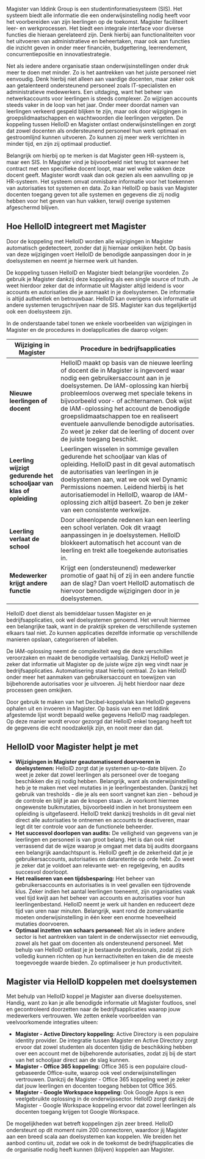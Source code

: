 Magister van Iddink Group is een studentinformatiesysteem (SIS). Het systeem biedt alle informatie die een onderwijsinstelling nodig heeft voor het voorbereiden van zijn leerlingen op de toekomst. Magister faciliteert leer- en werkprocessen. Het biedt een integrale interface voor diverse functies die hieraan gerelateerd zijn. Denk hierbij aan functionaliteiten voor het uitvoeren van administratieve en beheertaken, maar ook aan functies die inzicht geven in onder meer financiën, budgettering, leerrendement, concurrentiepositie en innovatiestrategie. 

Net als iedere andere organisatie staan onderwijsinstellingen onder druk meer te doen met minder. Zo is het aantrekken van het juiste personeel niet eenvoudig. Denk hierbij niet alleen aan vaardige docenten, maar zeker ook aan getalenteerd ondersteunend personeel zoals IT-specialisten en administratieve medewerkers. Een uitdaging, want het beheer van netwerkaccounts voor leerlingen is steeds complexer. Zo wijzigen accounts steeds vaker in de loop van het jaar. Onder meer doordat namen van leerlingen verkeerd gespeld blijken te zijn, maar ook door wijzigingen in groepslidmaatschappen en wachtwoorden die leerlingen vergeten. De koppeling tussen HelloID en Magister ontlast onderwijsinstellingen en zorgt dat zowel docenten als ondersteunend personeel hun werk optimaal en gestroomlijnd kunnen uitvoeren. Zo kunnen zij meer werk verrichten in minder tijd, en zijn zij optimaal productief. 

Belangrijk om hierbij op te merken is dat Magister geen HR-systeem is, maar een SIS. In Magister vind je bijvoorbeeld niet terug tot wanneer het contract met een specifieke docent loopt, maar wel welke vakken deze docent geeft. Magister wordt vaak dan ook gezien als een aanvulling op je HR-systeem. Het systeem omvat onmisbare informatie voor het toekennen van autorisaties tot systemen en data. Zo kan HelloID op basis van Magister docenten toegang geven tot alle systemen en gegevens die zij nodig hebben voor het geven van hun vakken, terwijl overige systemen afgeschermd blijven.

## Hoe HelloID integreert met Magister
Door de koppeling met HelloID worden alle wijzigingen in Magister automatisch gedetecteert, zonder dat jij hiernaar omkijken hebt. Op basis van deze wijzigingen voert HelloID de benodigde aanpassingen door in je doelsystemen en neemt je hiermee werk uit handen.

De koppeling tussen HelloID en Magister biedt belangrijke voordelen. Zo gebruik je Magister dankzij deze koppeling als een single source of truth. Je weet hierdoor zeker dat de informatie uit Magister altijd leidend is voor accounts en autorisaties die je aanmaakt in je doelsystemen. De informatie is altijd authentiek en betrouwbaar. HelloID kan overigens ook informatie uit andere systemen terugschrijven naar de SIS. Magister kan dus tegelijkertijd ook een doelsysteem zijn.

In de onderstaande tabel tonen we enkele voorbeelden van wijzigingen in Magister en de procedures in doelapplicaties die daarop volgen:

| Wijziging in Magister	               | Procedure in bedrijfsapplicaties |
| ------------------------------------ | -------------------------------- | 
| **Nieuwe leerlingen of docent**      | HelloID maakt op basis van de nieuwe leerling of docent die in Magister is ingevoerd waar nodig een gebruikersaccount aan in je doelsystemen. De IAM-oplossing kan hierbij probleemloos overweg met speciale tekens in bijvoorbeeld voor- of achternamen. Ook wijst de IAM-oplossing het account de benodigde groepslidmaatschappen toe en realiseert eventuele aanvullende benodigde autorisaties. Zo weet je zeker dat de leerling of docent over de juiste toegang beschikt.
| **Leerling wijzigt gedurende het schooljaar van klas of opleiding** | Leerlingen wisselen in sommige gevallen gedurende het schooljaar van klas of opleiding. HelloID past in dit geval automatisch de autorisaties van leerlingen in je doelsystemen aan, wat we ook wel Dynamic Permissions noemen. Leidend hierbij is het autorisatiemodel in HelloID, waarop de IAM-oplossing zich altijd baseert. Zo ben je zeker van een consistente werkwijze. 
| **Leerling verlaat de school**       | Door uiteenlopende redenen kan een leerling een school verlaten. Ook dit vraagt aanpassingen in je doelsystemen. HelloID blokkeert automatisch het account van de leerling en trekt alle toegekende autorisaties in. 
| **Medewerker krijgt andere functie** | Krijgt een (ondersteunend) medewerker promotie of gaat hij of zij in een andere functie aan de slag? Dan voert HelloID automatisch de hiervoor benodigde wijzigingen door in je doelsystemen.  

HelloID doet dienst als bemiddelaar tussen Magister en je bedrijfsapplicaties, ook wel doelsystemen genoemd. Het vervult hiermee een belangrijke taak, want in de praktijk spreken de verschillende systemen elkaars taal niet. Zo kunnen applicaties dezelfde informatie op verschillende manieren opslaan, categoriseren of labellen. 

De IAM-oplossing neemt de complexiteit weg die deze verschillen veroorzaken en maakt de benodigde vertaalslag. Dankzij HelloID weet je zeker dat informatie uit Magister op de juiste wijze zijn weg vindt naar je bedrijfsapplicaties. Automatisering staat hierbij centraal. Zo kan HelloID onder meer het aanmaken van gebruikersaccount en toewijzen van bijbehorende autorisaties voor je uitvoeren. Jij hebt hierdoor naar deze processen geen omkijken.

Door gebruik te maken van het Decibel-koppelvlak kan HelloID gegevens ophalen uit en invoeren in Magister. Op basis van een met Iddink afgestemde lijst wordt bepaald welke gegevens HelloID mag raadplegen. Op deze manier wordt ervoor gezorgd dat HelloID enkel toegang heeft tot de gegevens die echt noodzakelijk zijn, en nooit meer dan dat.

## HelloID voor Magister helpt je met
* **Wijzigingen in Magister geautomatiseerd doorvoeren in doelsystemen:** HelloID zorgt dat je systemen up-to-date blijven. Zo weet je zeker dat zowel leerlingen als personeel over de toegang beschikken die zij nodig hebben. Belangrijk, want als onderwijsinstelling heb je te maken met veel mutaties in je leerlingenbestanden. Dankzij het gebruik van tresholds - die je als een soort vangnet kan zien - behoud je de controle en blijf je aan de knopen staan. Je voorkomt hiermee ongewenste bulkmutaties, bijvoorbeeld indien in het bronsysteem een opleiding is uitgefaseerd. HelloID trekt dankzij tresholds in dit geval niet direct alle autorisaties te ontnemen en accounts te deactiveren, maar legt dit ter controle voor aan de functionele beheerder.
* **Het succesvol doorlopen van audits:** De veiligheid van gegevens van je leerlingen en personeel is van groot belang. Het is dan ook niet verrassend dat de wijze waarop je omgaat met data bij audits doorgaans een belangrijk aandachtspunt is. HelloID geeft je de zekerheid dat je je gebruikersaccounts, autorisaties en dataretentie op orde hebt. Zo weet je zeker dat je voldoet aan relevante wet- en regelgeving, en audits succesvol doorloopt. 
* **Het realiseren van een tijdsbesparing:** Het beheer van gebruikersaccounts en autorisaties is in veel gevallen een tijdrovende klus. Zeker indien het aantal leerlingen toeneemt, zijn organisaties vaak veel tijd kwijt aan het beheer van accounts en autorisaties voor hun leerlingenbestand. HelloID neemt je werk uit handen en reduceert deze tijd van uren naar minuten. Belangrijk, want rond de zomervakantie moeten onderwijsinstelling in één keer een enorme hoeveelheid mutaties doorvoeren. 
* **Optimaal inzetten van schaars personeel:** Net als in iedere andere sector is het aantrekken van talent in de onderwijssector niet eenvoudig, zowel als het gaat om docenten als ondersteunend personeel. Met behulp van HelloID ontlast je je bestaande professionals, zodat zij zich volledig kunnen richten op hun kernactiviteiten en taken die de meeste toegevoegde waarde bieden. Zo optimaliseer je hun productiviteit. 

## Magister via HelloID koppelen met doelsystemen
Met behulp van HelloID koppel je Magister aan diverse doelsystemen. Handig, want zo kan je alle benodigde informatie uit Magister foutloos, snel en gecontroleerd doorzetten naar de bedrijfsapplicaties waarop jouw medewerkers vertrouwen. We zetten enkele voorbeelden van veelvoorkomende integraties uiteen: 

* **Magister - Active Directory koppeling:** Active Directory is een populaire identity provider. De integratie tussen Magister en Active Directory zorgt ervoor dat zowel studenten als docenten tijdig de beschikking hebben over een account met de bijbehorende autorisaties, zodat zij bij de start van het schooljaar direct aan de slag kunnen. 
* **Magister - Office 365 koppeling:** Office 365 is een populaire cloud-gebaseerde Office-suite, waarop ook veel onderwijsinstellingen vertrouwen. Dankzij de Magister - Office 365 koppeling weet je zeker dat jouw leerlingen en docenten toegang hebben tot Office 365.
* **Magister - Google Workspace koppeling:** Ook Google Apps is een veelgebruikte oplossing in de onderwijssector. HelloID zorgt dankzij de Magister - Google Workspace koppeling ervoor dat zowel leerlingen als docenten toegang krijgen tot Google Workspace. 

De mogelijkheden wat betreft koppelingen zijn zeer breed. HelloID ondersteunt op dit moment ruim 200 connectoren, waardoor jij Magister aan een breed scala aan doelsystemen kan koppelen. We breiden het aanbod continu uit, zodat we ook in de toekomst de bedrijfsapplicaties die de organisatie nodig heeft kunnen (blijven) koppelen aan Magister.  

